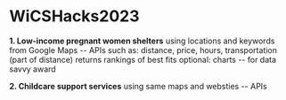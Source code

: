 # WiCSHacks2023

**1. Low-income pregnant women shelters** 
   using locations and keywords from Google Maps -- APIs
   such as: distance, price, hours, transportation (part of distance)
   returns rankings of best fits
     optional: charts -- for data savvy award
     
**2. Childcare support services**
   using same maps and websties -- APIs 
